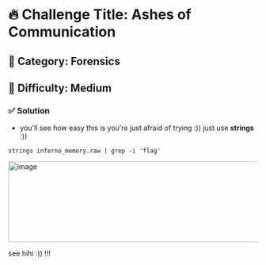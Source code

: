 # 🔥 Challenge Title: Ashes of Communication
## 📁 Category: Forensics
## 🧠 Difficulty: Medium


### ✅ Solution
- you'll see how easy this is you're just afraid of trying :))
just use **strings** :))

`strings inferno_memory.raw | grep -i 'flag'`

<img width="1886" height="163" alt="image" src="https://github.com/user-attachments/assets/aa8c0574-84ee-466e-b192-2b016675bf58" />

see hihi :)) !!!
